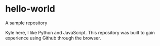 # hello-world
A sample repository

Kyle here, I like Python and JavaScript. This repository was built to gain experience using Github through the browser.
